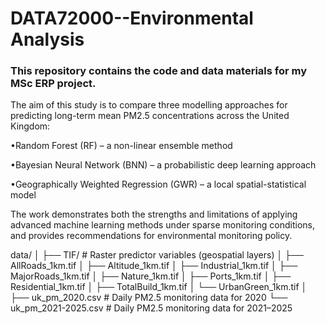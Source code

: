 # DATA72000--Environmental Analysis

### This repository contains the code and data materials for my MSc ERP project.  

The aim of this study is to compare three modelling approaches for predicting long-term mean PM2.5 concentrations across the United Kingdom:  

•Random Forest (RF) – a non-linear ensemble method  

•Bayesian Neural Network (BNN) – a probabilistic deep learning approach  

•Geographically Weighted Regression (GWR) – a local spatial-statistical model  


The work demonstrates both the strengths and limitations of applying advanced machine learning methods under sparse monitoring conditions, and provides recommendations for environmental monitoring policy.

data/
│
├── TIF/                  # Raster predictor variables (geospatial layers)
│   ├── AllRoads_1km.tif
│   ├── Altitude_1km.tif
│   ├── Industrial_1km.tif
│   ├── MajorRoads_1km.tif
│   ├── Nature_1km.tif
│   ├── Ports_1km.tif
│   ├── Residential_1km.tif
│   ├── TotalBuild_1km.tif
│   └── UrbanGreen_1km.tif
│
├── uk_pm_2020.csv        # Daily PM2.5 monitoring data for 2020
└── uk_pm_2021-2025.csv   # Daily PM2.5 monitoring data for 2021–2025
